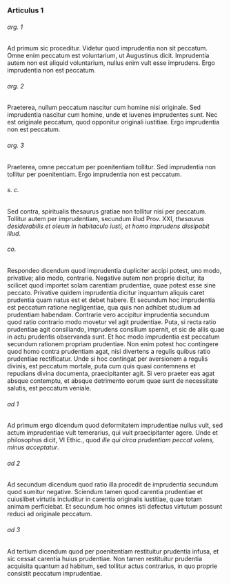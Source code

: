 ### Articulus 1

###### arg. 1
Ad primum sic proceditur. Videtur quod imprudentia non sit peccatum. Omne enim peccatum est voluntarium, ut Augustinus dicit. Imprudentia autem non est aliquid voluntarium, nullus enim vult esse imprudens. Ergo imprudentia non est peccatum.

###### arg. 2
Praeterea, nullum peccatum nascitur cum homine nisi originale. Sed imprudentia nascitur cum homine, unde et iuvenes imprudentes sunt. Nec est originale peccatum, quod opponitur originali iustitiae. Ergo imprudentia non est peccatum.

###### arg. 3
Praeterea, omne peccatum per poenitentiam tollitur. Sed imprudentia non tollitur per poenitentiam. Ergo imprudentia non est peccatum.

###### s. c.
Sed contra, spiritualis thesaurus gratiae non tollitur nisi per peccatum. Tollitur autem per imprudentiam, secundum illud Prov. XXI, *thesaurus desiderabilis et oleum in habitaculo iusti, et homo imprudens dissipabit illud*.

###### co.
Respondeo dicendum quod imprudentia dupliciter accipi potest, uno modo, privative; alio modo, contrarie. Negative autem non proprie dicitur, ita scilicet quod importet solam carentiam prudentiae, quae potest esse sine peccato. Privative quidem imprudentia dicitur inquantum aliquis caret prudentia quam natus est et debet habere. Et secundum hoc imprudentia est peccatum ratione negligentiae, qua quis non adhibet studium ad prudentiam habendam. Contrarie vero accipitur imprudentia secundum quod ratio contrario modo movetur vel agit prudentiae. Puta, si recta ratio prudentiae agit consiliando, imprudens consilium spernit, et sic de aliis quae in actu prudentis observanda sunt. Et hoc modo imprudentia est peccatum secundum rationem propriam prudentiae. Non enim potest hoc contingere quod homo contra prudentiam agat, nisi divertens a regulis quibus ratio prudentiae rectificatur. Unde si hoc contingat per aversionem a regulis divinis, est peccatum mortale, puta cum quis quasi contemnens et repudians divina documenta, praecipitanter agit. Si vero praeter eas agat absque contemptu, et absque detrimento eorum quae sunt de necessitate salutis, est peccatum veniale.

###### ad 1
Ad primum ergo dicendum quod deformitatem imprudentiae nullus vult, sed actum imprudentiae vult temerarius, qui vult praecipitanter agere. Unde et philosophus dicit, VI Ethic., quod *ille qui circa prudentiam peccat volens, minus acceptatur*.

###### ad 2
Ad secundum dicendum quod ratio illa procedit de imprudentia secundum quod sumitur negative. Sciendum tamen quod carentia prudentiae et cuiuslibet virtutis includitur in carentia originalis iustitiae, quae totam animam perficiebat. Et secundum hoc omnes isti defectus virtutum possunt reduci ad originale peccatum.

###### ad 3
Ad tertium dicendum quod per poenitentiam restituitur prudentia infusa, et sic cessat carentia huius prudentiae. Non tamen restituitur prudentia acquisita quantum ad habitum, sed tollitur actus contrarius, in quo proprie consistit peccatum imprudentiae.

